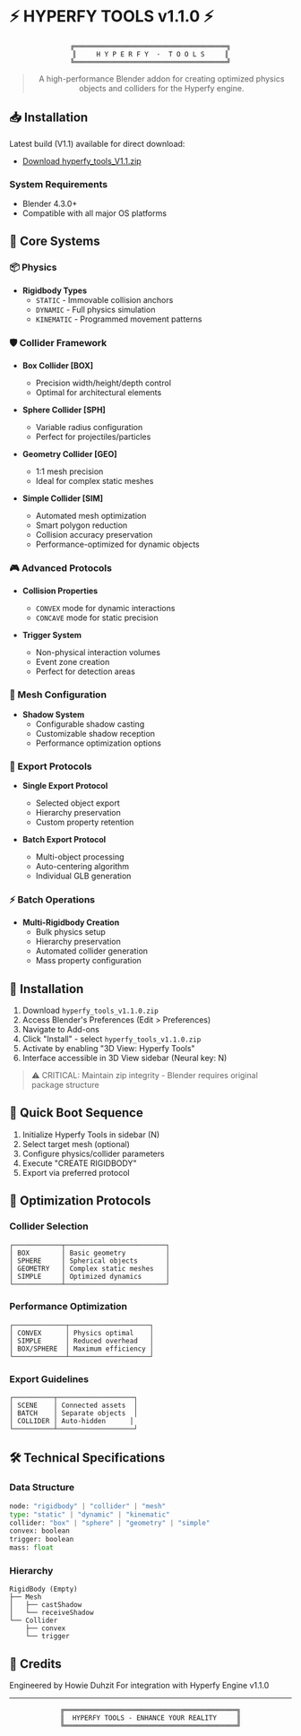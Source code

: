 # ⚡ HYPERFY TOOLS v1.1.0 ⚡

<div align="center">

```ascii
╔══════════════════════════════════════╗
║     H Y P E R F Y  ·  T O O L S     ║
╚══════════════════════════════════════╝
```

> A high-performance Blender addon for creating optimized physics objects and colliders for the Hyperfy engine.

</div>

## 📥 Installation

Latest build (V1.1) available for direct download:
- [Download hyperfy_tools_V1.1.zip](https://github.com/HowieDuhzit/Hyperfy-Tools/releases/tag/v1.1)

### System Requirements
- Blender 4.3.0+
- Compatible with all major OS platforms

## 🌟 Core Systems

### 📦 Physics
- **Rigidbody Types**
  - `STATIC` - Immovable collision anchors
  - `DYNAMIC` - Full physics simulation
  - `KINEMATIC` - Programmed movement patterns

### 🛡️ Collider Framework
- **Box Collider [BOX]**
  - Precision width/height/depth control
  - Optimal for architectural elements
  
- **Sphere Collider [SPH]**
  - Variable radius configuration
  - Perfect for projectiles/particles
  
- **Geometry Collider [GEO]**
  - 1:1 mesh precision
  - Ideal for complex static meshes
  
- **Simple Collider [SIM]**
  - Automated mesh optimization
  - Smart polygon reduction
  - Collision accuracy preservation
  - Performance-optimized for dynamic objects

### 🎮 Advanced Protocols
- **Collision Properties**
  - `CONVEX` mode for dynamic interactions
  - `CONCAVE` mode for static precision
  
- **Trigger System**
  - Non-physical interaction volumes
  - Event zone creation
  - Perfect for detection areas

### 🎨 Mesh Configuration
- **Shadow System**
  - Configurable shadow casting
  - Customizable shadow reception
  - Performance optimization options

### 💾 Export Protocols
- **Single Export Protocol**
  - Selected object export
  - Hierarchy preservation
  - Custom property retention
  
- **Batch Export Protocol**
  - Multi-object processing
  - Auto-centering algorithm
  - Individual GLB generation

### ⚡ Batch Operations
- **Multi-Rigidbody Creation**
  - Bulk physics setup
  - Hierarchy preservation
  - Automated collider generation
  - Mass property configuration

## 🚀 Installation

1. Download `hyperfy_tools_v1.1.0.zip`
2. Access Blender's Preferences (Edit > Preferences)
3. Navigate to Add-ons
4. Click "Install" - select `hyperfy_tools_v1.1.0.zip`
5. Activate by enabling "3D View: Hyperfy Tools"
6. Interface accessible in 3D View sidebar (Neural key: N)

> ⚠️ CRITICAL: Maintain zip integrity - Blender requires original package structure

## 🎯 Quick Boot Sequence

1. Initialize Hyperfy Tools in sidebar (N)
2. Select target mesh (optional)
3. Configure physics/collider parameters
4. Execute "CREATE RIGIDBODY"
5. Export via preferred protocol

## 🔧 Optimization Protocols

### Collider Selection
```
┌────────────┬─────────────────────────┐
│ BOX        │ Basic geometry          │
│ SPHERE     │ Spherical objects       │
│ GEOMETRY   │ Complex static meshes   │
│ SIMPLE     │ Optimized dynamics      │
└────────────┴─────────────────────────┘
```

### Performance Optimization
```
┌─────────────┬────────────────────┐
│ CONVEX      │ Physics optimal    │
│ SIMPLE      │ Reduced overhead   │
│ BOX/SPHERE  │ Maximum efficiency │
└─────────────┴────────────────────┘
```

### Export Guidelines
```
┌──────────┬───────────────────┐
│ SCENE    │ Connected assets  │
│ BATCH    │ Separate objects  │
│ COLLIDER │ Auto-hidden      │
└──────────┴───────────────────┘
```

## 🛠️ Technical Specifications

### Data Structure
```python
node: "rigidbody" | "collider" | "mesh"
type: "static" | "dynamic" | "kinematic"
collider: "box" | "sphere" | "geometry" | "simple"
convex: boolean
trigger: boolean
mass: float
```

### Hierarchy
```
RigidBody (Empty)
├── Mesh
│   ├── castShadow
│   └── receiveShadow
└── Collider
    ├── convex
    └── trigger
```

## 💫 Credits

Engineered by Howie Duhzit
For integration with Hyperfy Engine v1.1.0

---

<div align="center">

```ascii
╔═══════════════════════════════════════════╗
║  HYPERFY TOOLS - ENHANCE YOUR REALITY     ║
╚═══════════════════════════════════════════╝
```

</div> 

